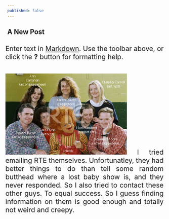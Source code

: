 ```yaml
---
published: false
---
```

## A New Post
Enter text in [Markdown](http://daringfireball.net/projects/markdown/). Use the toolbar above, or click the **?** button for formatting help.

<style type="text/css">
        p
        {
              border:2px $black;
              font-size:16pt;
              width:500px;
              text-align:justify;
              margin:10px;
              float:right;
        }
        imgt
        {
              border:1px $lightGray;
              margin:10px;
        }     
        </style>
</head>
<body>
  <p>
 </head>
 <body>
 <p>
<img src="https://raw.githubusercontent.com/dahonMetWritings/dahonMetWritings.github.io/master/images/2020pics/rrcast.png" id="firstpimage"/>
I tried emailing RTE themselves. Unfortunatley, they had better things to do than tell some random butthead where a lost baby show is, 
and they never responded. So I also tried to contact these other guys. To equal success. So I guess finding information on them is good enough and 
totally not weird and creepy.
      </p>